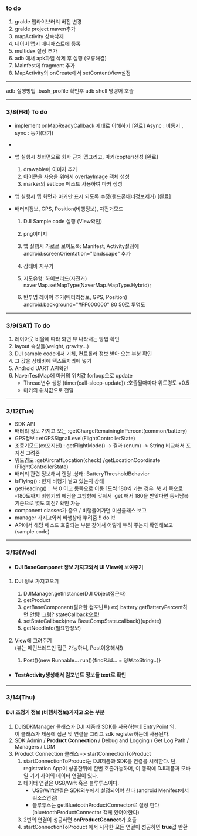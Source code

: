 ### to do 
1. gralde 맵라이브러리 버전 변경 
2. gralde project maven추가 
3. mapActivity 상속삭제 
4. 네이버 맵키 매니패스트에 등록
5. multidex 설정 추가
6. adb 에서 apk파일 삭제 후 실행 (오류해결)
7. Mainfest에 fragment 추가
8. MapActivity의 onCreate에서 setContentView설정 


- - - 
adb 실행방법 .bash_profile 확인후
adb shell 
명령어 호출 


---

### 3/8(FRI) To do 
* implement onMapReadyCallback 제대로 이해하기 [완료]
    Async : 비동기 , sync : 동기(대기)
* 
* 앱 실행시 첫화면으로 회사 근처 맵그리고, 마커(copter)생성 [완료]
  1. drawable에 이미지 추가 
  2. 아이콘을 사용을 위해서 overlayImage 객체 생성
  3. marker의 setIcon 메소드 사용하여 마커 생성 


* 앱 실행시 맵 화면과 마커만 표시 되도록 수정(핸드폰배너정보제거) [완료]
* 배터리정보, GPS, Position(비행정보), 자전거모드
  1. DJI Sample code 실행 (View확인)
  2. png이미지 
  3. 앱 실행시 가로로 보이도록: Manifest, Activity설정에
     android:screenOrientation="landscape" 추가 
  4. 상태바 지우기
  5. 지도유형: 하이브리드(자전거)
     naverMap.setMapType(NaverMap.MapType.Hybrid);
    
  6. 반투명 레이어 추가(배터리정보, GPS, Position)  
     android:background="#FF000000" 80 50로 투명도
----
### 3/9(SAT) To do 
1. 레이아웃 비율에 따라 화면 뷰 나타내는 방법 확인 
2. layout 속성들(weight, gravity...)
3. DJI sample code에서 기체, 컨트롤러 정보 받아 오는 부분 확인
4. 그 값을 상태바에 텍스트자리에 넣기
5. Android UART API확인
6. NaverTestMap에 마커의 위치값 forloop으로 update
   - Thread변수 생성 (timer(call-sleep-update)) :호출될때마다 위도경도 +0.5
   - 마커의 위치값으로 전달  
----
### 3/12(Tue)
* SDK API 
* 배터리 정보 가지고 오는 :getChargeRemainingInPercent(common/battery)
* GPS정보 : etGPSSignalLevel(FlightControllerState)
* 조종기모드(ex포지션) : getFlightMode() -> 결과 (enum)  -> String 비교해서 포지션 그려줌 
* 위도경도 :getAircraftLocation(check) /getLocationCoordinate (FlightControllerState)
* 배터리 관련 정보해서 랜딩..상태: BatteryThresholdBehavior
* isFlying() : 현재 비행기 날고 있는지 상태 
* getHeading() :  북 0 이고 동쪽으로 이동 1도씩 180씩 가는 경우  북 서 쪽으로 -180도까지 비행기의 헤딩을 그방향에 맞춰서  get 해서 180을 받앗다면 동서남북 기준으로 몇도 회전? 확인 가능
* component classes가 중요 / 비행들어가면 미션클래스 보고 
* manager 가지고와서 비행상태 뿌려줌 !! do it!
* API에서 해당 메소드 호출되는 부분 찾아서 어떻게 뿌려 주는지 확인해보고(sample code)

----
### 3/13(Wed)
* ####  DJI BaseComponet 정보 가지고와서 UI View에 보여주기  
 1. DJI 정보 가지고오기   
    1. DJIManager.getInstance(DJI Object접근자)  
    2. getProduct
    3. getBaseComponent(필요한 컴포넌트)
       ex) battery.getBatteryPercent하면 안됨! 그럼? stateCallback으로!
    4. setStateCallback(new BaseCompState.callback){update}
    5. getNeedInfo(필요한정보)

2.  View에 그려주기   
    (뷰는 메인쓰레드만 접근 가능하니, Post이용해서!)
    1. Post(){new Runnable... run(){findR.id... = 정보.toString..}}
 
 * #### TestActivity생성해서 컴포넌트 정보들 text로 확인
---

### 3/14(Thu)

#### DJI 조정기 정보 (비행체정보)가지고 오는 부분
  1. DJISDKManager 클래스가 DJI 제품과 SDK를 사용하는데 EntryPoint 임.  
      이 클래스가 제품에 접근 및 연결을 그리고 sdk register하는데 사용된다.   
  2. SDK Admin /  **Product Connection** / Debug and Logging / Get Log Path / Managers / LDM  
  3.  Product Connection  클래스 -> startConnectionToProduct
       1) startConnectionToProduct는 DJI제품과 SDK를 연결를 시작한다.
            단, registration App이 성공한뒤에 한번 호출가능하며,
            이 동작에 DJI제품과 모바일 기기 사이의 데이터 연결이 있다.
       2) 데이터 연결은 USB/Wift 혹은 블루투스이다. 
           - USB/Wift연결은 SDK외부에서 설정되어야 한다 (android Menifest에서 리소스연결)
           - 블루투스는 getBluetoothProductConnector로 설정 한다(bluetoothProductConnector 객체 있어야한다)
       3) 2번의 연결이 성공하면 **onProductConnect**가 호출
       4) startConnectionToProduct 에서 시작한 모든 연결이 성공하면 **true**값 반환 


